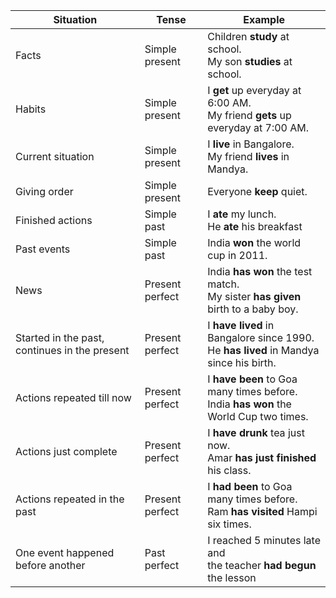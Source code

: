 | Situation | Tense | Example |
|-|-|-|
| Facts| Simple present | Children __study__ at school. <br> My son __studies__ at school. |
| Habits| Simple present | I __get__ up everyday at 6:00 AM. <br> My friend __gets__ up everyday at 7:00 AM. |
| Current situation | Simple present | I __live__ in Bangalore. <br> My friend __lives__ in Mandya. |
| Giving order | Simple present |  Everyone __keep__ quiet.|
| Finished actions | Simple past | I __ate__ my lunch. <br> He __ate__ his breakfast |
| Past events | Simple past | India __won__ the world cup in 2011. |
| News | Present perfect | India __has won__ the test match. <br> My sister __has given__ birth to a baby boy.|
| Started in the past, continues in the present |Present perfect| I __have lived__ in Bangalore since 1990. <br> He __has lived__ in Mandya since his birth.|
| Actions repeated till now | Present perfect| I __have been__ to Goa many times before. <br> India __has won__ the World Cup two times. |
| Actions just complete | Present perfect | I __have drunk__ tea just now. <br> Amar __has just finished__ his class. |
| Actions repeated in the past | Present perfect| I __had been__ to Goa many times before. <br> Ram __has visited__ Hampi six times. |
| One event happened before another | Past perfect | I reached 5 minutes late and <br> the teacher __had begun__ the lesson |

